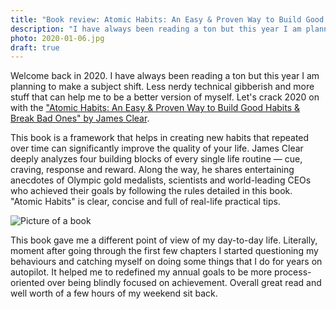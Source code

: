 ```yaml
---
title: "Book review: Atomic Habits: An Easy & Proven Way to Build Good Habits & Break Bad Ones by James Clear"
description: "I have always been reading a ton but this year I am planning to make a subject shift. Less nerdy technical gibberish and more stuff that can help me to be a better version of myself."
photo: 2020-01-06.jpg
draft: true
---
```


Welcome back in 2020. I have always been reading a ton but this year I am planning to make a subject shift. Less nerdy technical gibberish and more stuff that can help me to be a better version of myself. Let's crack 2020 on with the ["Atomic Habits: An Easy & Proven Way to Build Good Habits & Break Bad Ones" by James Clear](https://www.goodreads.com/book/show/40121378-atomic-habits).

This book is a framework that helps in creating new habits that repeated over time can significantly improve the quality of your life. James Clear deeply analyzes four building blocks of every single life routine — cue, craving, response and reward. Along the way, he shares entertaining anecdotes of Olympic gold medalists, scientists and world-leading CEOs who achieved their goals by following the rules detailed in this book. "Atomic Habits" is clear, concise and full of real-life practical tips.

![Picture of a book](/photos/2020-01-06-1.jpg)

This book gave me a different point of view of my day-to-day life. Literally, moment after going through the first few chapters I started questioning my behaviours and catching myself on doing some things that I do for years on autopilot. It helped me to redefined my annual goals to be more process-oriented over being blindly focused on achievement. Overall great read and well worth of a few hours of my weekend sit back.
